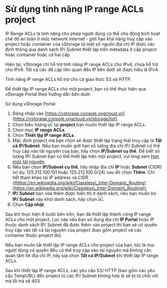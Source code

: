 # Sử dụng tính năng IP range ACLs project

IP Range ACLs là tính năng cho phép người dùng có thể chủ động kích hoạt chế độ an toàn ở mức network internet - giới hạn khả năng truy cập vào project hoặc container của vStorage từ một số nguồn địa chỉ IP được xác định thông qua danh sách IP/ Subnet thiết lập trên metadata ở cấp project hoặc container hoặc cả hai cấp.

Hiện tại, vStorage chỉ hỗ trợ tính năng IP range ACLs cho IPv4, chưa hỗ trợ cho IPv6. Tất cả các đề cập liên quan đến IP bên dưới sẽ được hiểu là IPv4.

Tính năng IP range ACLs hỗ trợ cho cả giao thức S3 và HTTP.

Để thiết lập IP range ACLs cho một project, bạn có thể thực hiện qua vStorage Portal theo hướng dẫn bên dưới:&#x20;

&#x20;Sử dụng vStorage Portal

1. Đăng nhập vào [https://vstorage.console.vngcloud.vn](https://vstorage.console.vngcloud.vn/storage/list).
2. Chọn biểu tượng ![](https://docs.vngcloud.vn/download/thumbnails/59802027/image2023-5-9\_13-12-33.png?version=1\&modificationDate=1683612754000\&api=v2) tại **project** bạn muốn thiết lập IP range ACLs.
3. Chọn mục **IP range ACLs**.
4. Chọn **Thiết lập IP range ACLs**.
5. Mặc định project mà bạn chọn sẽ được thiết lập trạng thái truy cập là **Tất cả IP/Subnet**. Nếu bạn muốn giới hạn số lượng địa chỉ IP/ Subnet có thể truy cập vào tài nguyên của bạn, hãy chọn **IP/Subnet cụ thể.** Để biết số lượng IP/ Subnet bạn có thể thiết lập trên một project, vui lòng xem [Hạn mức tài nguyên](../../han-muc-tai-nguyen.md).
6. Nếu bạn chọn **IP/Subnet cụ thể**, hãy nhập địa chỉ **IP** hoặc **Subnet** (CIDR) (ví dụ: 125.212.100.101 hoặc 125.212.100.0/24) sau đó chọn **Thêm**. Chi tiết tham khảo tại IP address và CIDR ([https://en.wikipedia.org/wiki/Classless\_Inter-Domain\_Routing](https://en.wikipedia.org/wiki/Classless\_Inter-Domain\_Routing)).
7. **IP/ Subnet** bạn vừa thêm được hiển thị ở danh sách, nếu bạn muốn bỏ **IP/ Subnet** này khỏi danh sách, hãy chọn ![](https://docs.vngcloud.vn/download/thumbnails/59802027/image2023-5-9\_13-17-46.png?version=1\&modificationDate=1683613066000\&api=v2).
8. Chọn **Cập nhật**.

Sau khi thực hiện 8 bước bên trên, bạn đã thiết lập thành công IP range ACLs cho một project. Lúc này nếu bạn sử dụng địa chỉ **IP Portal** hoặc IP thuộc danh sách IP/ Subnet đã được thêm vào project thì bạn sẽ có quyền truy cập vào tất cả tài nguyên của project (bao gồm project và các container thuộc project đó).

Nếu bạn muốn tắt thiết lập IP range ACLs cho project của bạn, tức là mọi người dùng có quyền đều có thể truy cập vào tài nguyên mà không cần quan tâm tới địa chỉ IP, hãy lựa chọn **Tất cả IP/Subnet** khi thiết lập IP range ACLs.

Sau khi thiết lập IP range ACLs, các yêu cầu S3/ HTTP (bao gồm các yêu cầu TempURL) đến project từ các IP/ Subnet không hợp lệ sẽ bị từ chối với mã lỗi trả về 403.&#x20;

<figure><img src="../../../../../.gitbook/assets/Su_dung_IPRange_ACLs.gif" alt=""><figcaption></figcaption></figure>
